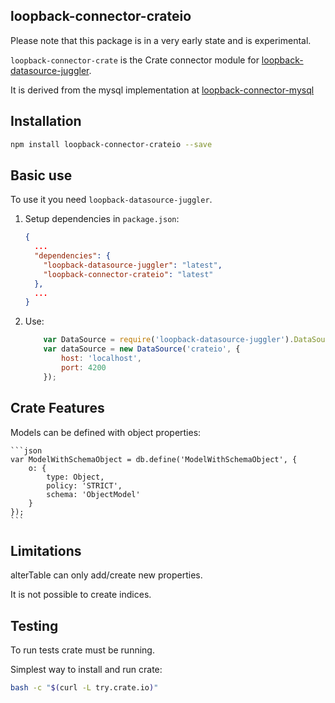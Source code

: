 ## loopback-connector-crateio

Please note that this package is in a very early state and is experimental.

`loopback-connector-crate` is the Crate connector module for [loopback-datasource-juggler](https://github.com/strongloop/loopback-datasource-juggler/).

It is derived from the mysql implementation at [loopback-connector-mysql](https://github.com/strongloop/loopback-connector-mysql)

## Installation

````sh
npm install loopback-connector-crateio --save
````

## Basic use

To use it you need `loopback-datasource-juggler`.

1. Setup dependencies in `package.json`:

    ```json
    {
      ...
      "dependencies": {
        "loopback-datasource-juggler": "latest",
        "loopback-connector-crateio": "latest"
      },
      ...
    }
    ```

2. Use:

    ```javascript
        var DataSource = require('loopback-datasource-juggler').DataSource;
        var dataSource = new DataSource('crateio', {
            host: 'localhost',
            port: 4200
        });
    ```

## Crate Features

Models can be defined with object properties:

    ```json
    var ModelWithSchemaObject = db.define('ModelWithSchemaObject', {
        o: {
            type: Object,
            policy: 'STRICT',
            schema: 'ObjectModel'
        }
    });
    ```

## Limitations

alterTable can only add/create new properties.

It is not possible to create indices.

## Testing

To run tests crate must be running.

Simplest way to install and run crate:

````sh
bash -c "$(curl -L try.crate.io)"
````
    
